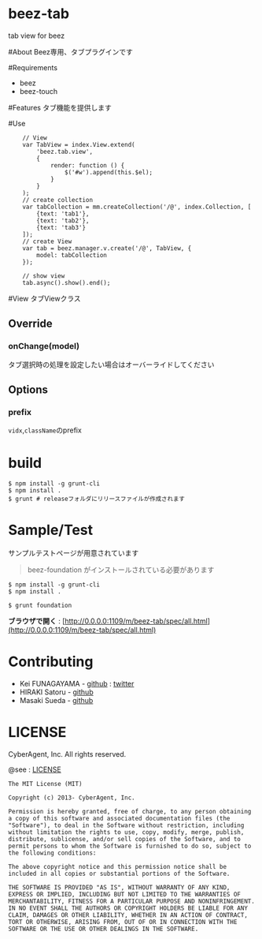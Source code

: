 beez-tab
===============

tab view for beez

#About
Beez専用、タブプラグインです

#Requirements
- beez
- beez-touch

#Features
タブ機能を提供します

#Use

```
    // View
    var TabView = index.View.extend(
        'beez.tab.view',
        {
            render: function () {
                $('#w').append(this.$el);
            }
        }
    );
    // create collection
    var tabCollection = mm.createCollection('/@', index.Collection, [
        {text: 'tab1'},
        {text: 'tab2'},
        {text: 'tab3'}
    ]);
    // create View
    var tab = beez.manager.v.create('/@', TabView, {
        model: tabCollection
    });

    // show view
    tab.async().show().end();
```

#View
タブViewクラス

## Override

### onChange(model)
タブ選択時の処理を設定したい場合はオーバーライドしてください

## Options

### prefix
`vidx`,`className`のprefix

# build

```
$ npm install -g grunt-cli
$ npm install .
$ grunt # releaseフォルダにリリースファイルが作成されます
```

# Sample/Test

サンプルテストページが用意されています

> beez-foundation がインストールされている必要があります

```
$ npm install -g grunt-cli
$ npm install .

$ grunt foundation
```

**ブラウザで開く** : [http://0.0.0.0:1109/m/beez-tab/spec/all.html](http://0.0.0.0:1109/m/beez-tab/spec/all.html)

# Contributing

- Kei FUNAGAYAMA - [github](https://github.com/fkei) : [twitter](https://twitter.com/fkei)
- HIRAKI Satoru - [github](https://github.com/Layzie)
- Masaki Sueda - [github](https://github.com/maaaaaaa7)

# LICENSE
CyberAgent, Inc. All rights reserved.

@see : [LICENSE](https://github.com/shibucafe/beez-tab/blob/master/LICENSE)

```
The MIT License (MIT)

Copyright (c) 2013- CyberAgent, Inc.

Permission is hereby granted, free of charge, to any person obtaining a copy of this software and associated documentation files (the "Software"), to deal in the Software without restriction, including without limitation the rights to use, copy, modify, merge, publish, distribute, sublicense, and/or sell copies of the Software, and to permit persons to whom the Software is furnished to do so, subject to the following conditions:

The above copyright notice and this permission notice shall be included in all copies or substantial portions of the Software.

THE SOFTWARE IS PROVIDED "AS IS", WITHOUT WARRANTY OF ANY KIND, EXPRESS OR IMPLIED, INCLUDING BUT NOT LIMITED TO THE WARRANTIES OF MERCHANTABILITY, FITNESS FOR A PARTICULAR PURPOSE AND NONINFRINGEMENT. IN NO EVENT SHALL THE AUTHORS OR COPYRIGHT HOLDERS BE LIABLE FOR ANY CLAIM, DAMAGES OR OTHER LIABILITY, WHETHER IN AN ACTION OF CONTRACT, TORT OR OTHERWISE, ARISING FROM, OUT OF OR IN CONNECTION WITH THE SOFTWARE OR THE USE OR OTHER DEALINGS IN THE SOFTWARE.

```

